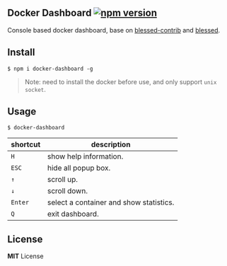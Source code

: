 ## Docker Dashboard [![npm version](https://badge.fury.io/js/docker-dashboard.png)](https://www.npmjs.com/package/docker-dashboard)
Console based docker dashboard, base on [blessed-contrib](https://github.com/yaronn/blessed-contrib) and [blessed](https://github.com/chjj/blessed).

## Install
```
$ npm i docker-dashboard -g
```
>Note: need to install the docker before use, and only support `unix socket`.

## Usage 
```
$ docker-dashboard
```
|shortcut|description|
|----|----|
|`H`| show help information.|
|`ESC`|hide all popup box.|
|`↑`| scroll up.|
|`↓`| scroll down.|
|`Enter`| select a container and show statistics.|
|`Q`| exit dashboard.|

## License
**MIT** License